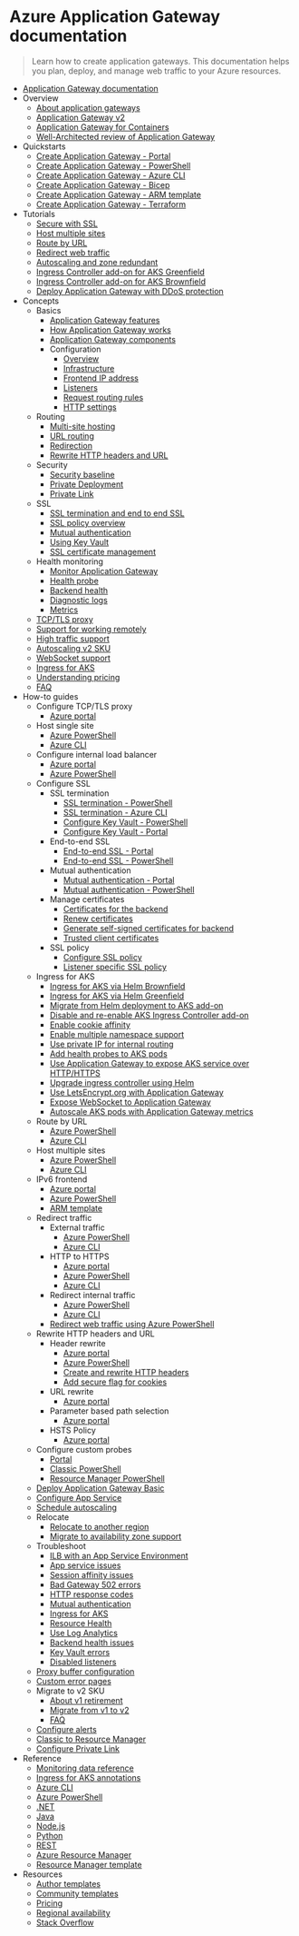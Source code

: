 # Azure Application Gateway documentation
> Learn how to create application gateways. This documentation helps you plan, deploy, and manage web traffic to your Azure resources.
  - [Application Gateway documentation](https://learn.microsoft.com/en-us/azure/application-gateway/)
  - Overview
    - [About application gateways](https://learn.microsoft.com/en-us/azure/application-gateway/overview)
    - [Application Gateway v2](https://learn.microsoft.com/en-us/azure/application-gateway/overview-v2)
    - [Application Gateway for Containers](https://learn.microsoft.com/en-us/azure/application-gateway/for-containers/overview)
    - [Well-Architected review of Application Gateway](https://learn.microsoft.com/azure/architecture/framework/services/networking/azure-application-gateway?toc=/azure/application-gateway/toc.json&bc=/azure/application-gateway/breadcrumb/toc.json)
  - Quickstarts
    - [Create Application Gateway - Portal](https://learn.microsoft.com/en-us/azure/application-gateway/quick-create-portal)
    - [Create Application Gateway - PowerShell](https://learn.microsoft.com/en-us/azure/application-gateway/quick-create-powershell)
    - [Create Application Gateway - Azure CLI](https://learn.microsoft.com/en-us/azure/application-gateway/quick-create-cli)
    - [Create Application Gateway - Bicep](https://learn.microsoft.com/en-us/azure/application-gateway/quick-create-bicep)
    - [Create Application Gateway - ARM template](https://learn.microsoft.com/en-us/azure/application-gateway/quick-create-template)
    - [Create Application Gateway - Terraform](https://learn.microsoft.com/en-us/azure/application-gateway/quick-create-terraform)
  - Tutorials
    - [Secure with SSL](https://learn.microsoft.com/en-us/azure/application-gateway/create-ssl-portal)
    - [Host multiple sites](https://learn.microsoft.com/en-us/azure/application-gateway/create-multiple-sites-portal)
    - [Route by URL](https://learn.microsoft.com/en-us/azure/application-gateway/create-url-route-portal)
    - [Redirect web traffic](https://learn.microsoft.com/en-us/azure/application-gateway/tutorial-url-redirect-cli)
    - [Autoscaling and zone redundant](https://learn.microsoft.com/en-us/azure/application-gateway/tutorial-autoscale-ps)
    - [Ingress Controller add-on for AKS Greenfield](https://learn.microsoft.com/en-us/azure/application-gateway/tutorial-ingress-controller-add-on-new)
    - [Ingress Controller add-on for AKS Brownfield](https://learn.microsoft.com/en-us/azure/application-gateway/tutorial-ingress-controller-add-on-existing)
    - [Deploy Application Gateway with DDoS protection](https://learn.microsoft.com/en-us/azure/application-gateway/tutorial-protect-application-gateway)
  - Concepts
    - Basics
      - [Application Gateway features](https://learn.microsoft.com/en-us/azure/application-gateway/features)
      - [How Application Gateway works](https://learn.microsoft.com/en-us/azure/application-gateway/how-application-gateway-works)
      - [Application Gateway components](https://learn.microsoft.com/en-us/azure/application-gateway/application-gateway-components)
      - Configuration
        - [Overview](https://learn.microsoft.com/en-us/azure/application-gateway/configuration-overview)
        - [Infrastructure](https://learn.microsoft.com/en-us/azure/application-gateway/configuration-infrastructure)
        - [Frontend IP address](https://learn.microsoft.com/en-us/azure/application-gateway/configuration-frontend-ip)
        - [Listeners](https://learn.microsoft.com/en-us/azure/application-gateway/configuration-listeners)
        - [Request routing rules](https://learn.microsoft.com/en-us/azure/application-gateway/configuration-request-routing-rules)
        - [HTTP settings](https://learn.microsoft.com/en-us/azure/application-gateway/configuration-http-settings)
    - Routing
      - [Multi-site hosting](https://learn.microsoft.com/en-us/azure/application-gateway/multiple-site-overview)
      - [URL routing](https://learn.microsoft.com/en-us/azure/application-gateway/url-route-overview)
      - [Redirection](https://learn.microsoft.com/en-us/azure/application-gateway/redirect-overview)
      - [Rewrite HTTP headers and URL](https://learn.microsoft.com/en-us/azure/application-gateway/rewrite-http-headers-url)
    - Security
      - [Security baseline](https://learn.microsoft.com/security/benchmark/azure/baselines/application-gateway-security-baseline?toc=/azure/application-gateway/toc.json)
      - [Private Deployment](https://learn.microsoft.com/en-us/azure/application-gateway/application-gateway-private-deployment)
      - [Private Link](https://learn.microsoft.com/en-us/azure/application-gateway/private-link)
    - SSL
      - [SSL termination and end to end SSL](https://learn.microsoft.com/en-us/azure/application-gateway/ssl-overview)
      - [SSL policy overview](https://learn.microsoft.com/en-us/azure/application-gateway/application-gateway-ssl-policy-overview)
      - [Mutual authentication](https://learn.microsoft.com/en-us/azure/application-gateway/mutual-authentication-overview)
      - [Using Key Vault](https://learn.microsoft.com/en-us/azure/application-gateway/key-vault-certs)
      - [SSL certificate management](https://learn.microsoft.com/en-us/azure/application-gateway/ssl-certificate-management)
    - Health monitoring
      - [Monitor Application Gateway](https://learn.microsoft.com/en-us/azure/application-gateway/monitor-application-gateway)
      - [Health probe](https://learn.microsoft.com/en-us/azure/application-gateway/application-gateway-probe-overview)
      - [Backend health](https://learn.microsoft.com/en-us/azure/application-gateway/application-gateway-backend-health)
      - [Diagnostic logs](https://learn.microsoft.com/en-us/azure/application-gateway/application-gateway-diagnostics)
      - [Metrics](https://learn.microsoft.com/en-us/azure/application-gateway/application-gateway-metrics)
    - [TCP/TLS proxy](https://learn.microsoft.com/en-us/azure/application-gateway/tcp-tls-proxy-overview)
    - [Support for working remotely](https://learn.microsoft.com/en-us/azure/networking/working-remotely-support?toc=%2fazure%2fapplication-gateway%2ftoc.json)
    - [High traffic support](https://learn.microsoft.com/en-us/azure/application-gateway/high-traffic-support)
    - [Autoscaling v2 SKU](https://learn.microsoft.com/en-us/azure/application-gateway/application-gateway-autoscaling-zone-redundant)
    - [WebSocket support](https://learn.microsoft.com/en-us/azure/application-gateway/application-gateway-websocket)
    - [Ingress for AKS](https://learn.microsoft.com/en-us/azure/application-gateway/ingress-controller-overview)
    - [Understanding pricing](https://learn.microsoft.com/en-us/azure/application-gateway/understanding-pricing)
    - [FAQ](https://learn.microsoft.com/en-us/azure/application-gateway/application-gateway-faq.yml)
  - How-to guides
    - Configure TCP/TLS proxy
      - [Azure portal](https://learn.microsoft.com/en-us/azure/application-gateway/how-to-tcp-tls-proxy)
    - Host single site
      - [Azure PowerShell](https://learn.microsoft.com/en-us/azure/application-gateway/tutorial-manage-web-traffic-powershell)
      - [Azure CLI](https://learn.microsoft.com/en-us/azure/application-gateway/tutorial-manage-web-traffic-cli)
    - Configure internal load balancer
      - [Azure portal](https://learn.microsoft.com/en-us/azure/application-gateway/configure-application-gateway-with-private-frontend-ip)
      - [Azure PowerShell](https://learn.microsoft.com/en-us/azure/application-gateway/application-gateway-ilb-arm)
    - Configure SSL
      - SSL termination
        - [SSL termination - PowerShell](https://learn.microsoft.com/en-us/azure/application-gateway/tutorial-ssl-powershell)
        - [SSL termination - Azure CLI](https://learn.microsoft.com/en-us/azure/application-gateway/tutorial-ssl-cli)
        - [Configure Key Vault - PowerShell](https://learn.microsoft.com/en-us/azure/application-gateway/configure-keyvault-ps)
        - [Configure Key Vault - Portal](https://learn.microsoft.com/en-us/azure/application-gateway/configure-key-vault-portal)
      - End-to-end SSL
        - [End-to-end SSL - Portal](https://learn.microsoft.com/en-us/azure/application-gateway/end-to-end-ssl-portal)
        - [End-to-end SSL - PowerShell](https://learn.microsoft.com/en-us/azure/application-gateway/application-gateway-end-to-end-ssl-powershell)
      - Mutual authentication
        - [Mutual authentication - Portal](https://learn.microsoft.com/en-us/azure/application-gateway/mutual-authentication-portal)
        - [Mutual authentication - PowerShell](https://learn.microsoft.com/en-us/azure/application-gateway/mutual-authentication-powershell)
      - Manage certificates
        - [Certificates for the backend](https://learn.microsoft.com/en-us/azure/application-gateway/certificates-for-backend-authentication)
        - [Renew certificates](https://learn.microsoft.com/en-us/azure/application-gateway/renew-certificates)
        - [Generate self-signed certificates for backend](https://learn.microsoft.com/en-us/azure/application-gateway/self-signed-certificates)
        - [Trusted client certificates](https://learn.microsoft.com/en-us/azure/application-gateway/mutual-authentication-certificate-management)
      - SSL policy
        - [Configure SSL policy](https://learn.microsoft.com/en-us/azure/application-gateway/application-gateway-configure-ssl-policy-powershell)
        - [Listener specific SSL policy](https://learn.microsoft.com/en-us/azure/application-gateway/application-gateway-configure-listener-specific-ssl-policy)
    - Ingress for AKS
      - [Ingress for AKS via Helm Brownfield](https://learn.microsoft.com/en-us/azure/application-gateway/ingress-controller-install-existing)
      - [Ingress for AKS via Helm Greenfield](https://learn.microsoft.com/en-us/azure/application-gateway/ingress-controller-install-new)
      - [Migrate from Helm deployment to AKS add-on](https://learn.microsoft.com/en-us/azure/application-gateway/ingress-controller-migration)
      - [Disable and re-enable AKS Ingress Controller add-on](https://learn.microsoft.com/en-us/azure/application-gateway/ingress-controller-disable-addon)
      - [Enable cookie affinity](https://learn.microsoft.com/en-us/azure/application-gateway/ingress-controller-cookie-affinity)
      - [Enable multiple namespace support](https://learn.microsoft.com/en-us/azure/application-gateway/ingress-controller-multiple-namespace-support)
      - [Use private IP for internal routing](https://learn.microsoft.com/en-us/azure/application-gateway/ingress-controller-private-ip)
      - [Add health probes to AKS pods](https://learn.microsoft.com/en-us/azure/application-gateway/ingress-controller-add-health-probes)
      - [Use Application Gateway to expose AKS service over HTTP/HTTPS](https://learn.microsoft.com/en-us/azure/application-gateway/ingress-controller-expose-service-over-http-https)
      - [Upgrade ingress controller using Helm](https://learn.microsoft.com/en-us/azure/application-gateway/ingress-controller-update-ingress-controller)
      - [Use LetsEncrypt.org with Application Gateway](https://learn.microsoft.com/en-us/azure/application-gateway/ingress-controller-letsencrypt-certificate-application-gateway)
      - [Expose WebSocket to Application Gateway](https://learn.microsoft.com/en-us/azure/application-gateway/ingress-controller-expose-websocket-server)
      - [Autoscale AKS pods with Application Gateway metrics](https://learn.microsoft.com/en-us/azure/application-gateway/ingress-controller-autoscale-pods)
    - Route by URL
      - [Azure PowerShell](https://learn.microsoft.com/en-us/azure/application-gateway/tutorial-url-route-powershell)
      - [Azure CLI](https://learn.microsoft.com/en-us/azure/application-gateway/tutorial-url-route-cli)
    - Host multiple sites
      - [Azure PowerShell](https://learn.microsoft.com/en-us/azure/application-gateway/tutorial-multiple-sites-powershell)
      - [Azure CLI](https://learn.microsoft.com/en-us/azure/application-gateway/tutorial-multiple-sites-cli)
    - IPv6 frontend
      - [Azure portal](https://learn.microsoft.com/en-us/azure/application-gateway/ipv6-application-gateway-portal)
      - [Azure PowerShell](https://learn.microsoft.com/en-us/azure/application-gateway/ipv6-application-gateway-powershell)
      - [ARM template](https://learn.microsoft.com/en-us/azure/application-gateway/ipv6-application-gateway-arm-template)
    - Redirect traffic
      - External traffic
        - [Azure PowerShell](https://learn.microsoft.com/en-us/azure/application-gateway/redirect-external-site-powershell)
        - [Azure CLI](https://learn.microsoft.com/en-us/azure/application-gateway/redirect-external-site-cli)
      - HTTP to HTTPS
        - [Azure portal](https://learn.microsoft.com/en-us/azure/application-gateway/redirect-http-to-https-portal)
        - [Azure PowerShell](https://learn.microsoft.com/en-us/azure/application-gateway/redirect-http-to-https-powershell)
        - [Azure CLI](https://learn.microsoft.com/en-us/azure/application-gateway/redirect-http-to-https-cli)
      - Redirect internal traffic
        - [Azure PowerShell](https://learn.microsoft.com/en-us/azure/application-gateway/redirect-internal-site-powershell)
        - [Azure CLI](https://learn.microsoft.com/en-us/azure/application-gateway/redirect-internal-site-cli)
      - [Redirect web traffic using Azure PowerShell](https://learn.microsoft.com/en-us/azure/application-gateway/tutorial-url-redirect-powershell)
    - Rewrite HTTP headers and URL
      - Header rewrite
        - [Azure portal](https://learn.microsoft.com/en-us/azure/application-gateway/rewrite-http-headers-portal)
        - [Azure PowerShell](https://learn.microsoft.com/en-us/azure/application-gateway/add-http-header-rewrite-rule-powershell)
        - [Create and rewrite HTTP headers](https://learn.microsoft.com/en-us/azure/application-gateway/tutorial-http-header-rewrite-powershell)
        - [Add secure flag for cookies](https://learn.microsoft.com/en-us/azure/application-gateway/application-gateway-secure-flag-session-affinity)
      - URL rewrite
        - [Azure portal](https://learn.microsoft.com/en-us/azure/application-gateway/rewrite-url-portal)
      - Parameter based path selection
        - [Azure portal](https://learn.microsoft.com/en-us/azure/application-gateway/parameter-based-path-selection-portal)
      - HSTS Policy
        - [Azure portal](https://learn.microsoft.com/en-us/azure/application-gateway/hsts-http-headers-portal)
    - Configure custom probes
      - [Portal](https://learn.microsoft.com/en-us/azure/application-gateway/application-gateway-create-probe-portal)
      - [Classic PowerShell](https://learn.microsoft.com/en-us/azure/application-gateway/application-gateway-create-probe-classic-ps)
      - [Resource Manager PowerShell](https://learn.microsoft.com/en-us/azure/application-gateway/application-gateway-create-probe-ps)
    - [Deploy Application Gateway Basic](https://learn.microsoft.com/en-us/azure/application-gateway/deploy-basic-portal)
    - [Configure App Service](https://learn.microsoft.com/en-us/azure/application-gateway/configure-web-app)
    - [Schedule autoscaling](https://learn.microsoft.com/en-us/azure/application-gateway/application-gateway-externally-managed-scheduled-autoscaling)
    - Relocate
      - [Relocate to another region](https://learn.microsoft.com/en-us/azure/operational-excellence/relocation-app-gateway?toc=/azure/application-gateway/toc.json)
      - [Migrate to availability zone support](https://learn.microsoft.com/en-us/azure/reliability/migrate-app-gateway-v2?toc=/azure/application-gateway/toc.json)
    - Troubleshoot
      - [ILB with an App Service Environment](https://learn.microsoft.com/en-us/azure/application-gateway/create-gateway-internal-load-balancer-app-service-environment)
      - [App service issues](https://learn.microsoft.com/en-us/azure/application-gateway/troubleshoot-app-service-redirection-app-service-url)
      - [Session affinity issues](https://learn.microsoft.com/en-us/azure/application-gateway/how-to-troubleshoot-application-gateway-session-affinity-issues)
      - [Bad Gateway 502 errors](https://learn.microsoft.com/en-us/azure/application-gateway/application-gateway-troubleshooting-502)
      - [HTTP response codes](https://learn.microsoft.com/en-us/azure/application-gateway/http-response-codes)
      - [Mutual authentication](https://learn.microsoft.com/en-us/azure/application-gateway/mutual-authentication-troubleshooting)
      - [Ingress for AKS](https://learn.microsoft.com/en-us/azure/application-gateway/ingress-controller-troubleshoot)
      - [Resource Health](https://learn.microsoft.com/en-us/azure/application-gateway/resource-health-overview)
      - [Use Log Analytics](https://learn.microsoft.com/en-us/azure/application-gateway/log-analytics)
      - [Backend health issues](https://learn.microsoft.com/en-us/azure/application-gateway/application-gateway-backend-health-troubleshooting)
      - [Key Vault errors](https://learn.microsoft.com/en-us/azure/application-gateway/application-gateway-key-vault-common-errors)
      - [Disabled listeners](https://learn.microsoft.com/en-us/azure/application-gateway/disabled-listeners)
    - [Proxy buffer configuration](https://learn.microsoft.com/en-us/azure/application-gateway/proxy-buffers)
    - [Custom error pages](https://learn.microsoft.com/en-us/azure/application-gateway/custom-error)
    - Migrate to v2 SKU
      - [About v1 retirement](https://learn.microsoft.com/en-us/azure/application-gateway/v1-retirement)
      - [Migrate from v1 to v2](https://learn.microsoft.com/en-us/azure/application-gateway/migrate-v1-v2)
      - [FAQ](https://learn.microsoft.com/en-us/azure/application-gateway/retirement-faq)
    - [Configure alerts](https://learn.microsoft.com/en-us/azure/application-gateway/configure-alerts-with-templates)
    - [Classic to Resource Manager](https://learn.microsoft.com/en-us/azure/application-gateway/classic-to-resource-manager)
    - [Configure Private Link](https://learn.microsoft.com/en-us/azure/application-gateway/private-link-configure)
  - Reference
    - [Monitoring data reference](https://learn.microsoft.com/en-us/azure/application-gateway/monitor-application-gateway-reference)
    - [Ingress for AKS annotations](https://learn.microsoft.com/en-us/azure/application-gateway/ingress-controller-annotations)
    - [Azure CLI](https://learn.microsoft.com/cli/azure/network/application-gateway)
    - [Azure PowerShell](https://learn.microsoft.com/powershell/azure/)
    - [.NET](https://learn.microsoft.com/dotnet/api/)
    - [Java](https://learn.microsoft.com/java/api/)
    - [Node.js](https://azure.microsoft.com/develop/nodejs/)
    - [Python](https://azure.microsoft.com/develop/python/)
    - [REST](https://learn.microsoft.com/rest/api/application-gateway/application-gateways)
    - [Azure Resource Manager](https://learn.microsoft.com/en-us/azure/azure-resource-manager/management/overview)
    - [Resource Manager template](https://learn.microsoft.com/azure/templates/microsoft.network/applicationgateways)
  - Resources
    - [Author templates](https://learn.microsoft.com/en-us/azure/azure-resource-manager/templates/syntax)
    - [Community templates](https://azure.microsoft.com/resources/templates/)
    - [Pricing](https://azure.microsoft.com/pricing/details/application-gateway/)
    - [Regional availability](https://azure.microsoft.com/global-infrastructure/services/)
    - [Stack Overflow](https://stackoverflow.com/questions/tagged/azure-application-gateway)
